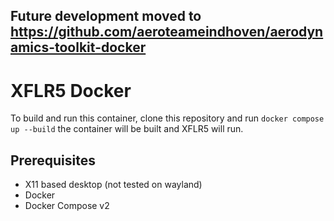 ## Future development moved to https://github.com/aeroteameindhoven/aerodynamics-toolkit-docker

# XFLR5 Docker

To build and run this container, clone this repository and run `docker compose up --build` the container will be built and XFLR5 will run.

## Prerequisites
- X11 based desktop (not tested on wayland)
- Docker
- Docker Compose v2
